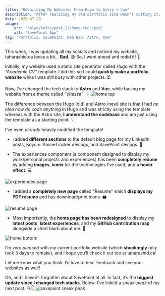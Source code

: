 ```yaml
---
title: "Rebuilding My Website: From Hugo to Astro + Vue"
description: "After realizing my old portfolio site wasn’t cutting it, I rebuilt taharashid.ca using Astro and Vue in just 3 days! Here’s a breakdown of the tech switch, design upgrades, and new features like my Resume page, GitHub heatmap, and a SavePoint sneak peek."
date: 2025-07-28
image:
    src: "/blog/talks/post-12/home-top.jpeg"
    alt: "SavePoint App"
tag: "Portfolio, SavePoint, Web Dev, Astro, Vue"
---
```


This week, I was updating all my socials and noticed my website, taharashid.ca looks a bit… **Bad**. 😅
So, I went ahead and redid it! 🚀

Initially, my website used a static site generator called *Hugo* with the *“Academic CV”* template. I did this so I could **quickly make a portfolio website** while I was still busy with other projects. ⏳

Now, I’ve changed the tech stack to **Astro** and **Vue**, while basing my website from a theme called *“Vitesse”*. ✨
<img src="/blog/talks/post-12/home-top.jpeg" alt="home top" style="max-height: 800px; width: auto">

The difference between the Hugo (old) and Astro (new) site is that I had *no idea how do code anything* in Hugo and was strictly using the template whereas with the Astro site, **I understand the codebase** and am just using the template as a starting point. 💡

I’ve even *already* heavily modified the template!
- I added **different sections** to the default blog page for my LinkedIn posts, Koyomi AnimeTracker devlogs, and SavePoint devlogs. 📝

- The experiences component (a component designed to display my work/personal projects and experiences) has been **completely redone** by adding **images**, **icons** for the technologies I’ve used, and a **hover effect**. 💻
<img src="/blog/talks/post-12/experiences.png" alt="experiences page" style="max-height: 800px; width: auto">

- I added a **completely new page** called “Resume” which **displays my PDF resume** and has download/print icons. 🖨️
<img src="/blog/talks/post-12/resume.jpeg" alt="resume page" style="max-height: 800px; width: auto">

- Most importantly, the **home page has been redesigned** to display my **latest posts**, **latest experiences**, and my **GitHub contribution map** alongside a short blurb about me. 👋
<img src="/blog/talks/post-12/home-bottom.jpeg" alt="home bottom" style="max-height: 800px; width: auto">

I’m *very pleased* with my current portfolio website (which **shockingly** only took 3 days to remake), and I hope you’ll check it out too at taharashid.ca!

Let me know what you think. I’d love to hear feedback and see your websites as well!

Oh, and I haven’t forgotten about SavePoint at all. In fact, it’s the **biggest update since I changed tech stacks**. Below, I’ve linked a *sneak-peak* of my next post. 🔍👇
<img src="/blog/talks/post-12/savepoint-sneak-peak.png" alt="savepoint sneak peak" style="max-height: 800px; width: auto">
